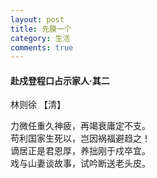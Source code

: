 ```yaml
---
layout: post
title: 先膜一个 
category: 生活
comments: true
---
```



#### 赴戍登程口占示家人·其二  
林则徐 【清】

力微任重久神疲，再竭衰庸定不支。  
苟利国家生死以，岂因祸福避趋之！  
谪居正是君恩厚，养拙刚于戍卒宜。  
戏与山妻谈故事，试吟断送老头皮。　　
